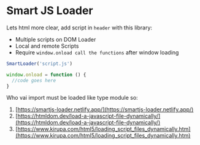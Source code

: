 # Smart JS Loader

Lets html more clear, add script in `header` with this library:

- Multiple scripts on DOM Loader
- Local and remote Scripts
- Require `window.onload call the functions` after window loading

```js
SmartLoader('script.js')

window.onload = function () {
  //code goes here
}
```

Who vai import must be loaded like type module so:

1. [https://smartjs-loader.netlify.app/](https://smartjs-loader.netlify.app/)
2. [https://htmldom.dev/load-a-javascript-file-dynamically/](https://htmldom.dev/load-a-javascript-file-dynamically/)
3. [https://www.kirupa.com/html5/loading_script_files_dynamically.htm](https://www.kirupa.com/html5/loading_script_files_dynamically.htm)
